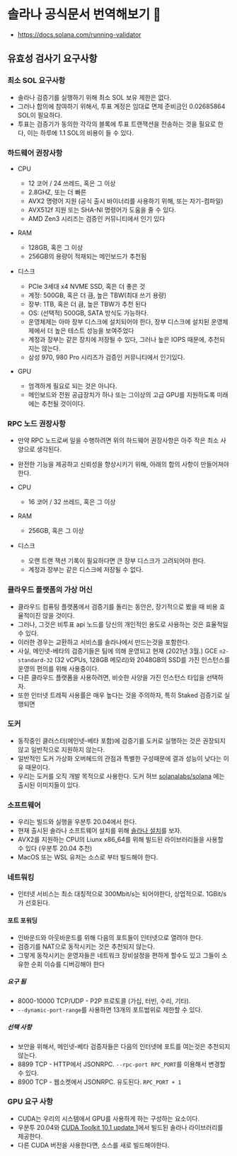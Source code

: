 # 솔라나 공식문서 번역해보기 👀

- https://docs.solana.com/running-validator

## 유효성 검사기 요구사항

### 최소 SOL 요구사항

- 솔라나 검증기를 실행하기 위해 최소 SOL 보유 제한은 없다.
- 그러나 합의에 참여하기 위해서, 투표 계정은 임대료 면제 준비금인 0.02685864 SOL이 필요하다.
- 투표는 검증기가 동의한 각각의 블록에 투표 트랜잭션을 전송하는 것을 필요로 한다, 이는 하루에 1.1 SOL의 비용이 들 수 있다.

### 하드웨어 권장사항

- CPU
  - 12 코어 / 24 쓰레드, 혹은 그 이상
  - 2.8GHZ, 또는 더 빠른
  - AVX2 명령어 지원 (공식 출시 바이너리를 사용하기 위해, 또는 자기-컴파일)
  - AVX512f 지원 또는 SHA-NI 명령어가 도움을 줄 수 있다.
  - AMD Zen3 시리즈는 검증인 커뮤니티에서 인기 있다
- RAM
  - 128GB, 혹은 그 이상
  - 256GB의 용량이 적재되는 메인보드가 추천됨
- 디스크
  - PCIe 3세대 x4 NVME SSD, 혹은 더 좋은 것
  - 계정: 500GB, 혹은 더 큼, 높은 TBW(최대 쓰기 용량)
  - 장부: 1TB, 혹은 더 큼, 높은 TBW가 추천 된다
  - OS: (선택적) 500GB, SATA 방식도 가능하다.
  - 운영체제는 아마 장부 디스크에 설치되어야 한다, 장부 디스크에 설치된 운영체제에서 더 높은 테스트 성능을 보여주었다
  - 계정과 장부는 같은 장치에 저장될 수 있다, 그러나 높은 IOPS 때문에, 추천되지는 않는다.
  - 삼성 970, 980 Pro 시리즈가 검증인 커뮤니티에서 인기있다.
- GPU

  - 엄격하게 필요로 되는 것은 아니다.
  - 메인보드와 전원 공급장치가 하나 또는 그이상의 고급 GPU를 지원하도록 미래에는 추천될 것이이다.

### RPC 노드 권장사항

- 만약 RPC 노드로써 일을 수행하려면 위의 하드웨어 권장사항은 아주 작은 최소 사양으로 생각된다.
- 완전한 기능을 제공하고 신뢰성을 향상시키기 위해, 아래의 합의 사항이 만들어져야 한다.

- CPU
  - 16 코어 / 32 쓰레드, 혹은 그 이상
- RAM
  - 256GB, 혹은 그 이상
- 디스크
  - 오랜 트랜 잭션 기록이 필요하다면 큰 장부 디스크가 고려되어야 한다.
  - 계정과 장부는 같은 디스크에 저장될 수 없다.

### 클라우드 플랫폼의 가상 머신

- 클라우드 컴퓨팅 플랫폼에서 검증기를 돌리는 동안은, 장기적으로 봤을 때 비용 효율적이진 않을 것이다.
  <br/>
- 그러나, 그것은 비투표 api 노드를 당신의 개인적인 용도로 사용하는 것은 효율적일 수 있다.
- 이러한 경우는 교환하고 서비스를 솔라나에서 만드는것을 포함한다.
  <br/>
- 사실, 메인넷-베타의 검증기들은 팀에 의해 운영되고 현재 (2021년 3월.) GCE `n2-standard-32` (32 vCPUs, 128GB 메모리)와 2048GB의 SSD를 가진 인스턴스를 운영의 편의를 위해 사용중이다.
  <br/>
- 다른 클라우드 플랫폼을 사용하려면, 비슷한 사양을 가진 인스턴스 타입을 선택하자.
  <br/>
- 또한 인터넷 트레픽 사용률은 매우 높다는 것을 주의하자, 특히 Staked 검증기로 실행되면

### 도커

- 동작중인 클러스터(메인넷-베타 포함)에 검증기를 도커로 실행하는 것은 권장되지 않고 일반적으로 지원하지 않는다.
- 일반적인 도커 가상화 오버헤드의 관점과 특별한 구성때문에 결과 성능이 낮다는 이유 때문이다.
  <br/>
- 우리는 도커를 오직 개발 목적으로 사용한다. 도커 허브 <a href="https://hub.docker.com/r/solanalabs/solana">solanalabs/solana</a> 에는 출시된 이미지들이 있다.

### 소프트웨어

- 우리는 빌드와 실행을 우분투 20.04에서 한다.
- 현재 출시된 솔라나 소프트웨어 설치를 위해 <a href="https://docs.solana.com/cli/install-solana-cli-tool" >솔라나 설치</a>를 보자.
  <br/>
- AVX2를 지원하는 CPU의 Liunx x86_64를 위해 빌드된 라이브러리들을 사용할 수 있다 (우분투 20.04 추천)
- MacOS 또는 WSL 유저는 소스로 부터 빌드해야 한다.

### 네트워킹

- 인터넷 서비스는 최소 대칭적으로 300Mbit/s는 되어야한다, 상업적으로. 1GBit/s가 선호된다.

#### 포트 포워딩

- 인바운드와 아웃바운드를 위해 다음의 포트들이 인터넷으로 열려야 한다.
  </br>
- 검증기를 NAT으로 동작시키는 것은 추천되지 않는다.
- 그렇게 동작시키는 운영자들은 네트워크 장비설정을 편하게 할수도 있고 그들이 소유한 순회 이슈를 디버깅해야 한다

##### 요구 됨

- 8000-10000 TCP/UDP - P2P 프로토콜 (가십, 터빈, 수리, 기타).
- `--dynamic-port-range`를 사용하면 13개의 포트범위로 제한할 수 있다.

##### 선택 사항

- 보안을 위해서, 메인넷-베타 검증자들은 다음의 인터넷에 포트를 여는것은 추천되지 않는다.
- 8899 TCP - HTTP에서 JSONRPC. `--rpc-port RPC_PORT`를 이용해서 변경할 수 있다.
- 8900 TCP - 웹소켓에서 JSONRPC. 유도된다. `RPC_PORT + 1`

### GPU 요구 사항

- CUDA는 우리의 시스템에서 GPU를 사용하게 하는 구성하는 요소이다.
- 우분투 20.04와 <a href="https://developer.nvidia.com/cuda-toolkit-archive">CUDA Toolkit 10.1 update 1</a>에서 빌드된 솔라나 라이브러리를 제공한다.
- 다른 CUDA 버전을 사용한다면, 소스를 새로 빌드해야한다.

